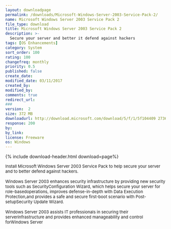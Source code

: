 ```yaml
---
layout: downloadpage
permalink: /downloads/Microsoft-Windows-Server-2003-Service-Pack-2/
name: Microsoft Windows Server 2003 Service Pack 2
file_type: download
title: Microsoft Windows Server 2003 Service Pack 2
description: >-
  Secure your server and better it defend against hackers
tags: [OS Enhancements]
category: System
sort_order: 100
rating: 100
changefreq: monthly
priority: 0.5
published: false
create_date:
modified_date: 03/11/2017
created_by:
modified_by:
comments: true
redirect_url:
###
version:  2
size: 372 MB
downloadurl: http://download.microsoft.com/download/5/f/1/5f104409 2736 48ef 82e1 692ec3da020b/WindowsServer2003 KB914961 SP2 x86 ENU.exe
response: 200
by:
by_link:
license: Freeware
os: Windows
---
```


{% include download-header.html download=page%}

<p style="fix-download-text !important">
<p><font size="2"><p>Install Microsoft Windows Server 2003 Service Pack to help secure your server and to better defend against hackers. <br />
<br />
Windows Server 2003 enhances security infrastructure by providing new security tools such as SecurityConfiguration Wizard, which helps secure your server for role-basedoperations, improves defense-in-depth with Data Execution Protection,and provides a safe and secure first-boot scenario with Post-setupSecurity Update Wizard. <br />
<br />
Windows Server 2003 assists IT professionals in securing their serverinfrastructure and provides enhanced manageability and control forWindows Server</p></p></p>
